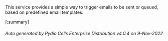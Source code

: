 






This service provides a simple way to trigger emails to be sent or queued, based on predefined email templates.

[:summary]

###### Auto generated by Pydio Cells Enterprise Distribution v4.0.4 on 9-Nov-2022
